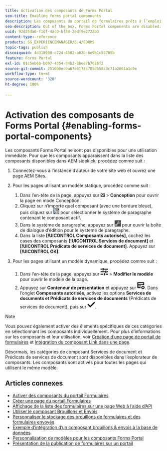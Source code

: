 ```yaml
---
title: Activation des composants de Forms Portal
seo-title: Enabling forms portal components
description: Les composants du portail de formulaires prêts à l’emploi sont désactivés par défaut. Activez les groupes Services de document et Prédicats de services de document pour activer les composants du portail de formulaires.
seo-description: Out of the box, Forms Portal components are disabled. Enable Document Services and Document Services Predicates groups to enable Forms Portal components.
uuid: 92d25da6-f1df-4ac0-bf84-2edf9e2722b3
content-type: reference
products: SG_EXPERIENCEMANAGER/6.4/FORMS
topic-tags: publish
discoiquuid: 4d318908-c724-4582-a82b-6e9b1c55705b
feature: Forms Portal
exl-id: 01c5eb6b-b097-4354-84b2-8bee7b7626f2
source-git-commit: 251000ec9a67e5175c708d558c3c71a2061a1c9e
workflow-type: tm+mt
source-wordcount: '320'
ht-degree: 100%

---
```


# Activation des composants de Forms Portal {#enabling-forms-portal-components}

Les composants Forms Portal ne sont pas disponibles pour une utilisation immédiate. Pour que les composants apparaissent dans la liste des composants disponibles dans AEM sidekick, procédez comme suit :

1. Connectez-vous à l’instance d’auteur de votre site web et ouvrez une page AEM Sites.

1. Pour les pages utilisant un modèle statique, procédez comme suit :

   1. Dans l’en-tête de la page, appuyez sur ![menu déroulant Canvas](assets/canvas-drop-down.png) > **Conception** pour ouvrir la page en mode Conception.
   1. Cliquez sur n’importe quel composant (avec une bordure bleue), puis cliquez sur ![field-level](assets/field-level.png) pour sélectionner le système de paragraphe contenant le composant actif.
   1. Dans le système de paragraphe, appuyez sur ![settings-icon](assets/settings_icon.png) pour ouvrir la boîte de dialogue d’édition pour le système de paragraphe.
   1. Dans la liste **[!UICONTROL Composants autorisés]**, cochez les cases des composants **[!UICONTROL Services de document]** et **[!UICONTROL Prédicats de services de document]**. Appuyez sur **[!UICONTROL OK]**.

1. Pour les pages utilisant un modèle dynamique, procédez comme suit :

   1. Dans l’en-tête de la page, appuyez sur ![Propriétés](assets/properties.png) > **Modifier le modèle** pour ouvrir le modèle de la page.
   1. Appuyez sur **Conteneur de présentation** et appuyez sur ![FeedManagement](assets/FeedManagement.png). Dans l’onglet **Composants autorisés**, activez les options **Services de documents et Prédicats de services de documents** (Prédicats de services de document), puis sur ![aem_6_3_forms_save](assets/aem_6_3_forms_save.png).

>[!NOTE]
>
>Vous pouvez également activer des éléments spécifiques de ces catégories en sélectionnant les composants individuellement. Pour plus d’informations sur les composants et leur utilisation, voir [Création d’une page de portail de formulaires](/help/forms/using/creating-form-portal-page.md) et [Intégration du composant Link dans une page](/help/forms/using/embedding-link-component-page.md).

Désormais, les catégories de composant Services de document et Prédicats de services de document sont disponibles dans l’explorateur de composants. Les composants sont activés pour toutes les pages qui utilisent le même modèle.

## Articles connexes

* [Activer des composants du portail Formulaires](/help/forms/using/enabling-forms-portal-components.md)
* [Créer une page du portail Formulaires](/help/forms/using/creating-form-portal-page.md)
* [Affichage de la liste des formulaires sur une page Web à l’aide d’API](/help/forms/using/listing-forms-webpage-using-apis.md)
* [Utiliser le composant Brouillons et Envois](/help/forms/using/draft-submission-component.md)
* [Personnaliser le stockage des brouillons de formulaires et des formulaires envoyés](/help/forms/using/draft-submission-component.md)
* [Exemple d’intégration d’un composant brouillons &amp; envois à la base de données](/help/forms/using/integrate-draft-submission-database.md)
* [Personnalisation de modèles pour les composants Forms Portal](/help/forms/using/customizing-templates-forms-portal-components.md)
* [Présentation de la publication de formulaires sur un portail](/help/forms/using/introduction-publishing-forms.md)
